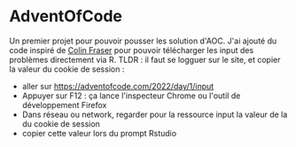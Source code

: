 # AdventOfCode

Un premier projet pour pouvoir pousser les solution d'AOC. J'ai ajouté du code inspiré de [Colin Fraser](https://colin-fraser.net/post/a-quick-tutorial-on-importing-data-from-advent-of-code-into-r/) pour pouvoir télécharger les input des problèmes directement via R. TLDR : il faut se logguer sur le site, et copier la valeur du cookie de session :

-   aller sur <https://adventofcode.com/2022/day/1/input>
-   Appuyer sur F12 : ça lance l'inspecteur Chrome ou l'outil de développement Firefox
-   Dans réseau ou network, regarder pour la ressource input la valeur de la du cookie de session
-   copier cette valeur lors du prompt Rstudio
